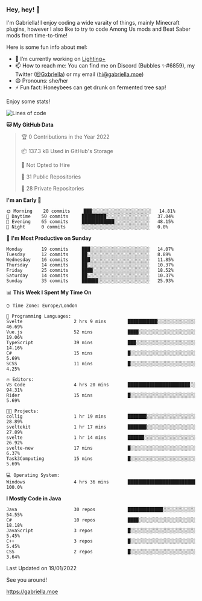 ### Hey, hey! 👋

I'm Gabriella! I enjoy coding a wide varaity of things, mainly Minecraft plugins, however I also like to try to code Among Us mods and Beat Saber mods from time-to-time!

Here is some fun info about me!:

- 🔭 I’m currently working on [Lighting+](https://github.com/IsGabriellaCurious/LightingPlus)
- 📫 How to reach me: You can find me on Discord (Bubbles ✨#6859), my Twitter ([@Gxbrlella](twitter.com/Gxbrlella)) or my email ([hi@gabriella.moe](mailto://hi@gabriella.moe))
- 😄 Pronouns: she/her
- ⚡ Fun fact: Honeybees can get drunk on fermented tree sap!

Enjoy some stats!

<!--START_SECTION:waka-->
![Lines of code](https://img.shields.io/badge/From%20Hello%20World%20I%27ve%20Written-9%20Thousand%20lines%20of%20code-blue)

**🐱 My GitHub Data** 

> 🏆 0 Contributions in the Year 2022
 > 
> 📦 137.3 kB Used in GitHub's Storage 
 > 
> 🚫 Not Opted to Hire
 > 
> 📜 31 Public Repositories 
 > 
> 🔑 28 Private Repositories  
 > 
**I'm an Early 🐤** 

```text
🌞 Morning    20 commits     ███░░░░░░░░░░░░░░░░░░░░░░   14.81% 
🌆 Daytime    50 commits     █████████░░░░░░░░░░░░░░░░   37.04% 
🌃 Evening    65 commits     ████████████░░░░░░░░░░░░░   48.15% 
🌙 Night      0 commits      ░░░░░░░░░░░░░░░░░░░░░░░░░   0.0%

```
📅 **I'm Most Productive on Sunday** 

```text
Monday       19 commits     ███░░░░░░░░░░░░░░░░░░░░░░   14.07% 
Tuesday      12 commits     ██░░░░░░░░░░░░░░░░░░░░░░░   8.89% 
Wednesday    16 commits     ███░░░░░░░░░░░░░░░░░░░░░░   11.85% 
Thursday     14 commits     ██░░░░░░░░░░░░░░░░░░░░░░░   10.37% 
Friday       25 commits     ████░░░░░░░░░░░░░░░░░░░░░   18.52% 
Saturday     14 commits     ██░░░░░░░░░░░░░░░░░░░░░░░   10.37% 
Sunday       35 commits     ██████░░░░░░░░░░░░░░░░░░░   25.93%

```


📊 **This Week I Spent My Time On** 

```text
⌚︎ Time Zone: Europe/London

💬 Programming Languages: 
Svelte                   2 hrs 9 mins        ███████████░░░░░░░░░░░░░░   46.69% 
Vue.js                   52 mins             ████░░░░░░░░░░░░░░░░░░░░░   19.06% 
TypeScript               39 mins             ███░░░░░░░░░░░░░░░░░░░░░░   14.16% 
C#                       15 mins             █░░░░░░░░░░░░░░░░░░░░░░░░   5.69% 
SCSS                     11 mins             █░░░░░░░░░░░░░░░░░░░░░░░░   4.25%

🔥 Editors: 
VS Code                  4 hrs 20 mins       ███████████████████████░░   94.31% 
Rider                    15 mins             █░░░░░░░░░░░░░░░░░░░░░░░░   5.69%

🐱‍💻 Projects: 
collig                   1 hr 19 mins        ███████░░░░░░░░░░░░░░░░░░   28.89% 
sveltekit                1 hr 17 mins        ███████░░░░░░░░░░░░░░░░░░   27.89% 
svelte                   1 hr 14 mins        ██████░░░░░░░░░░░░░░░░░░░   26.92% 
svelte-new               17 mins             █░░░░░░░░░░░░░░░░░░░░░░░░   6.37% 
Task3Computing           15 mins             █░░░░░░░░░░░░░░░░░░░░░░░░   5.69%

💻 Operating System: 
Windows                  4 hrs 36 mins       █████████████████████████   100.0%

```

**I Mostly Code in Java** 

```text
Java                     30 repos            █████████████░░░░░░░░░░░░   54.55% 
C#                       10 repos            ████░░░░░░░░░░░░░░░░░░░░░   18.18% 
JavaScript               3 repos             █░░░░░░░░░░░░░░░░░░░░░░░░   5.45% 
C++                      3 repos             █░░░░░░░░░░░░░░░░░░░░░░░░   5.45% 
CSS                      2 repos             █░░░░░░░░░░░░░░░░░░░░░░░░   3.64%

```



 Last Updated on 19/01/2022
<!--END_SECTION:waka-->

See you around!

https://gabriella.moe
